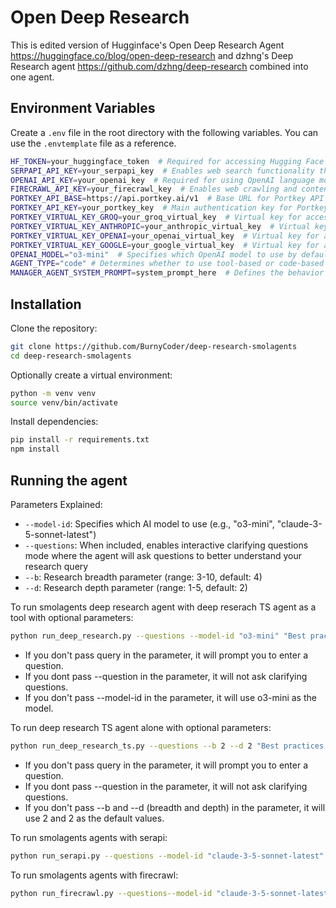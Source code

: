 # Open Deep Research

This is edited version of Hugginface's Open Deep Research Agent https://huggingface.co/blog/open-deep-research and dzhng's Deep Research agent https://github.com/dzhng/deep-research combined into one agent.

## Environment Variables

Create a `.env` file in the root directory with the following variables. You can use the `.envtemplate` file as a reference.

```bash
HF_TOKEN=your_huggingface_token  # Required for accessing Hugging Face models and resources
SERPAPI_API_KEY=your_serpapi_key  # Enables web search functionality through SerpAPI
OPENAI_API_KEY=your_openai_key  # Required for using OpenAI language models
FIRECRAWL_API_KEY=your_firecrawl_key  # Enables web crawling and content extraction
PORTKEY_API_BASE=https://api.portkey.ai/v1  # Base URL for Portkey API service
PORTKEY_API_KEY=your_portkey_key  # Main authentication key for Portkey services
PORTKEY_VIRTUAL_KEY_GROQ=your_groq_virtual_key  # Virtual key for accessing Groq models via Portkey
PORTKEY_VIRTUAL_KEY_ANTHROPIC=your_anthropic_virtual_key  # Virtual key for accessing Anthropic models
PORTKEY_VIRTUAL_KEY_OPENAI=your_openai_virtual_key  # Virtual key for accessing OpenAI models through Portkey
PORTKEY_VIRTUAL_KEY_GOOGLE=your_google_virtual_key  # Virtual key for accessing Google AI models
OPENAI_MODEL="o3-mini"  # Specifies which OpenAI model to use by default
AGENT_TYPE="code" # Determines whether to use tool-based or code-based agent
MANAGER_AGENT_SYSTEM_PROMPT=system_prompt_here  # Defines the behavior and capabilities of the manager agent
```

## Installation

Clone the repository:
```bash
git clone https://github.com/BurnyCoder/deep-research-smolagents
cd deep-research-smolagents
```

Optionally create a virtual environment:
```bash
python -m venv venv
source venv/bin/activate
```

Install dependencies:
```bash
pip install -r requirements.txt
npm install
```

## Running the agent

Parameters Explained:
- `--model-id`: Specifies which AI model to use (e.g., "o3-mini", "claude-3-5-sonnet-latest")
- `--questions`: When included, enables interactive clarifying questions mode where the agent will ask questions to better understand your research query
- `--b`: Research breadth parameter (range: 3-10, default: 4)
- `--d`: Research depth parameter (range: 1-5, default: 2)

To run smolagents deep research agent with deep reserach TS agent as a tool with optional parameters:
```bash
python run_deep_research.py --questions --model-id "o3-mini" "Best practices to build AI agents" 
```
- If you don't pass query in the parameter, it will prompt you to enter a question.
- If you dont pass --question in the parameter, it will not ask clarifying questions.
- If you don't pass --model-id in the parameter, it will use o3-mini as the model.

To run deep research TS agent alone with optional parameters:
```bash
python run_deep_research_ts.py --questions --b 2 --d 2 "Best practices to build AI agents" 
```
- If you don't pass query in the parameter, it will prompt you to enter a question.
- If you dont pass --question in the parameter, it will not ask clarifying questions.
- If you don't pass --b and --d (breadth and depth) in the parameter, it will use 2 and 2 as the default values.

To run smolagents agents with serapi:
```bash
python run_serapi.py --questions --model-id "claude-3-5-sonnet-latest" "Best practices to build AI agents"
```

To run smolagents agents with firecrawl:
```bash
python run_firecrawl.py --questions--model-id "claude-3-5-sonnet-latest" "Best practices to build AI agents"
```
